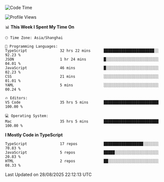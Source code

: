 <!--START_SECTION:waka-->
![Code Time](http://img.shields.io/badge/Code%20Time-8%2C218%20hrs%2057%20mins-blue)

![Profile Views](http://img.shields.io/badge/Profile%20Views-1-blue)

📊 **This Week I Spent My Time On** 

```text
🕑︎ Time Zone: Asia/Shanghai

💬 Programming Languages: 
TypeScript               32 hrs 22 mins      ███████████████████████░░   92.23 % 
JSON                     1 hr 24 mins        █░░░░░░░░░░░░░░░░░░░░░░░░   04.01 % 
JavaScript               46 mins             █░░░░░░░░░░░░░░░░░░░░░░░░   02.23 % 
CSS                      21 mins             ░░░░░░░░░░░░░░░░░░░░░░░░░   01.01 % 
YAML                     5 mins              ░░░░░░░░░░░░░░░░░░░░░░░░░   00.24 % 

🔥 Editors: 
VS Code                  35 hrs 5 mins       █████████████████████████   100.00 % 

💻 Operating System: 
Mac                      35 hrs 5 mins       █████████████████████████   100.00 % 
```

**I Mostly Code in TypeScript** 

```text
TypeScript               17 repos            ██████████████████░░░░░░░   70.83 % 
JavaScript               5 repos             █████░░░░░░░░░░░░░░░░░░░░   20.83 % 
HTML                     2 repos             ██░░░░░░░░░░░░░░░░░░░░░░░   08.33 % 
```




 Last Updated on 28/08/2025 22:12:13 UTC
<!--END_SECTION:waka-->
